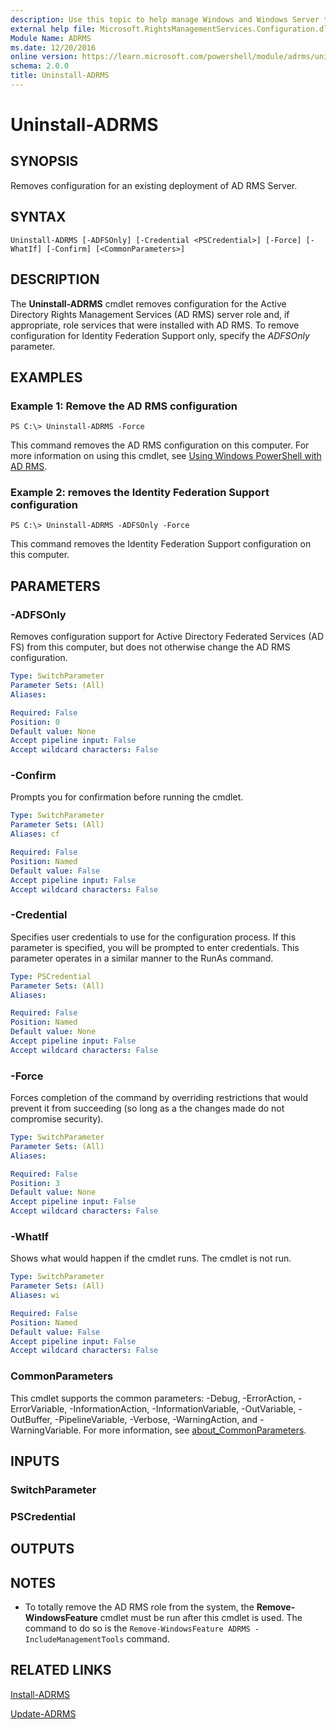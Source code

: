 ```yaml
---
description: Use this topic to help manage Windows and Windows Server technologies with Windows PowerShell.
external help file: Microsoft.RightsManagementServices.Configuration.dll-Help.xml
Module Name: ADRMS
ms.date: 12/20/2016
online version: https://learn.microsoft.com/powershell/module/adrms/uninstall-adrms?view=windowsserver2022-ps&wt.mc_id=ps-gethelp
schema: 2.0.0
title: Uninstall-ADRMS
---
```


# Uninstall-ADRMS

## SYNOPSIS
Removes configuration for an existing deployment of AD RMS Server.

## SYNTAX

```
Uninstall-ADRMS [-ADFSOnly] [-Credential <PSCredential>] [-Force] [-WhatIf] [-Confirm] [<CommonParameters>]
```

## DESCRIPTION
The **Uninstall-ADRMS** cmdlet removes configuration for the Active Directory Rights Management Services (AD RMS) server role and, if appropriate, role services that were installed with AD RMS.
To remove configuration for Identity Federation Support only, specify the *ADFSOnly* parameter.

## EXAMPLES

### Example 1: Remove the AD RMS configuration
```
PS C:\> Uninstall-ADRMS -Force
```

This command removes the AD RMS configuration on this computer.
For more information on using this cmdlet, see [Using Windows PowerShell with AD RMS](https://go.microsoft.com/fwlink/?LinkId=136806).

### Example 2: removes the Identity Federation Support configuration
```
PS C:\> Uninstall-ADRMS -ADFSOnly -Force
```

This command removes the Identity Federation Support configuration on this computer.

## PARAMETERS

### -ADFSOnly
Removes configuration support for Active Directory Federated Services (AD FS) from this computer, but does not otherwise change the AD RMS configuration.

```yaml
Type: SwitchParameter
Parameter Sets: (All)
Aliases: 

Required: False
Position: 0
Default value: None
Accept pipeline input: False
Accept wildcard characters: False
```

### -Confirm
Prompts you for confirmation before running the cmdlet.

```yaml
Type: SwitchParameter
Parameter Sets: (All)
Aliases: cf

Required: False
Position: Named
Default value: False
Accept pipeline input: False
Accept wildcard characters: False
```

### -Credential
Specifies user credentials to use for the configuration process.
If this parameter is specified, you will be prompted to enter credentials.
This parameter operates in a similar manner to the RunAs command.

```yaml
Type: PSCredential
Parameter Sets: (All)
Aliases: 

Required: False
Position: Named
Default value: None
Accept pipeline input: False
Accept wildcard characters: False
```

### -Force
Forces completion of the command by overriding restrictions that would prevent it from succeeding (so long as a the changes made do not compromise security).

```yaml
Type: SwitchParameter
Parameter Sets: (All)
Aliases: 

Required: False
Position: 3
Default value: None
Accept pipeline input: False
Accept wildcard characters: False
```

### -WhatIf
Shows what would happen if the cmdlet runs.
The cmdlet is not run.

```yaml
Type: SwitchParameter
Parameter Sets: (All)
Aliases: wi

Required: False
Position: Named
Default value: False
Accept pipeline input: False
Accept wildcard characters: False
```

### CommonParameters
This cmdlet supports the common parameters: -Debug, -ErrorAction, -ErrorVariable, -InformationAction, -InformationVariable, -OutVariable, -OutBuffer, -PipelineVariable, -Verbose, -WarningAction, and -WarningVariable. For more information, see [about_CommonParameters](https://go.microsoft.com/fwlink/?LinkID=113216).

## INPUTS

### SwitchParameter

### PSCredential

## OUTPUTS

## NOTES
* To totally remove the AD RMS role from the system, the **Remove-WindowsFeature** cmdlet must be run after this cmdlet is used. The command to do so is the `Remove-WindowsFeature ADRMS -IncludeManagementTools` command.

## RELATED LINKS

[Install-ADRMS](./Install-ADRMS.md)

[Update-ADRMS](./Update-ADRMS.md)

